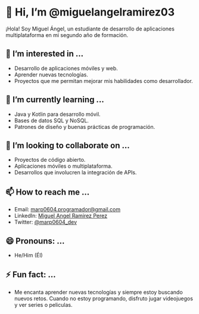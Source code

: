 # 👋 Hi, I’m @miguelangelramirez03
¡Hola! Soy Miguel Ángel, un estudiante de desarrollo de aplicaciones multiplataforma en mi segundo año de formación.

## 👀 I’m interested in ...
- Desarrollo de aplicaciones móviles y web.
- Aprender nuevas tecnologías.
- Proyectos que me permitan mejorar mis habilidades como desarrollador.

## 🌱 I’m currently learning ...
- Java y Kotlin para desarrollo móvil.
- Bases de datos SQL y NoSQL.
- Patrones de diseño y buenas prácticas de programación.

## 💞️ I’m looking to collaborate on ...
- Proyectos de código abierto.
- Aplicaciones móviles o multiplataforma.
- Desarrollos que involucren la integración de APIs.

## 📫 How to reach me ...
- Email: marp0604.programador@gmail.com
- LinkedIn: [Miguel Angel Ramirez Perez]([https://www.linkedin.com/in/miguelangelramirez03](https://www.linkedin.com/in/miguel-angel-ramirez-perez-a7150a334/))
- Twitter: [@marp0604_dev](https://x.com/marp0604_dev)

## 😄 Pronouns: ...
- He/Him (Él)

## ⚡ Fun fact: ...
- Me encanta aprender nuevas tecnologías y siempre estoy buscando nuevos retos. Cuando no estoy programando, disfruto jugar videojuegos y ver series o peliculas. 
